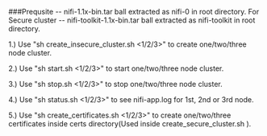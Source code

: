
###Prequsite
  -- nifi-1.1x-bin.tar ball extracted as nifi-0 in root directory.
   For Secure cluster
  -- nifi-toolkit-1.1x-bin.tar ball extracted as nifi-toolkit in root directory. 


1.) Use "sh create_insecure_cluster.sh <1/2/3>" to create one/two/three node cluster.

2.) Use "sh start.sh <1/2/3>" to start one/two/three node cluster.

3.) Use "sh stop.sh <1/2/3>" to stop one/two/three node cluster.

4.) Use "sh status.sh <1/2/3>" to see nifi-app.log for 1st, 2nd or 3rd node.

5.) Use "sh create_certificates.sh <1/2/3>" to create one/two/three certificates inside certs directory(Used inside create_secure_cluster.sh ).
